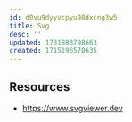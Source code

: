 ```yaml
---
id: d0vu9dyyvcpyu98dxcng3w5
title: Svg
desc: ''
updated: 1731883798663
created: 1715196570635
---
```


## Resources

- https://www.svgviewer.dev
